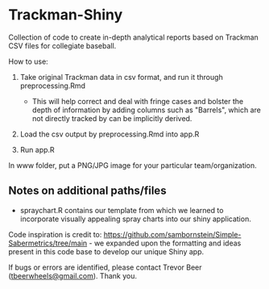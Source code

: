 # Trackman-Shiny
Collection of code to create in-depth analytical reports based on Trackman CSV files for collegiate baseball.

How to use:

1) Take original Trackman data in csv format, and run it through preprocessing.Rmd
     - This will help correct and deal with fringe cases and bolster the depth of information by adding columns such as "Barrels", which are not directly tracked by can be implicitly derived.
2) Load the csv output by preprocessing.Rmd into app.R

3) Run app.R

In www folder, put a PNG/JPG image for your particular team/organization.


## Notes on additional paths/files

- spraychart.R contains our template from which we learned to incorporate visually appealing spray charts into our shiny application.

Code inspiration is credit to: https://github.com/sambornstein/Simple-Sabermetrics/tree/main - we expanded upon the formatting and ideas present in this code base to develop our unique Shiny app.

If bugs or errors are identified, please contact Trevor Beer (tbeerwheels@gmail.com). Thank you.
